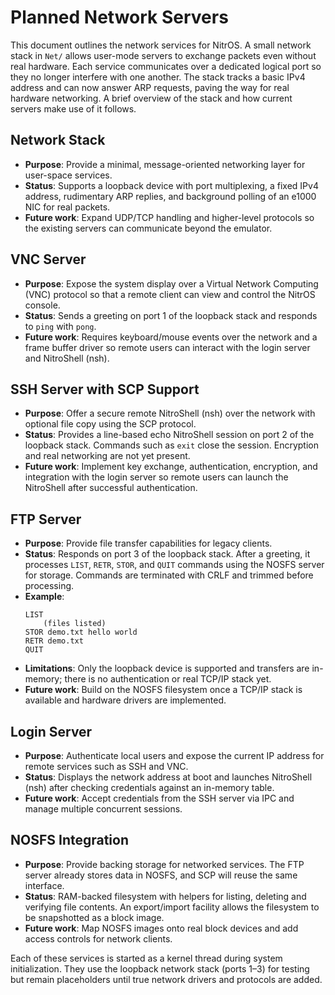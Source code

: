 # Planned Network Servers

This document outlines the network services for NitrOS. A small network stack
in `Net/` allows user-mode servers to exchange packets even without real
hardware. Each service communicates over a dedicated logical port so they no
longer interfere with one another. The stack tracks a basic IPv4 address and
can now answer ARP requests, paving the way for real hardware networking. A
brief overview of the stack and how current servers make use of it follows.

## Network Stack

- **Purpose**: Provide a minimal, message-oriented networking layer for
  user-space services.
- **Status**: Supports a loopback device with port multiplexing, a fixed IPv4
  address, rudimentary ARP replies, and background polling of an e1000 NIC for
  real packets.
- **Future work**: Expand UDP/TCP handling and higher-level protocols so the
  existing servers can communicate beyond the emulator.

## VNC Server

- **Purpose**: Expose the system display over a Virtual Network Computing (VNC) protocol so that a remote client can view and control the NitrOS console.
- **Status**: Sends a greeting on port 1 of the loopback stack and responds to `ping` with `pong`.
- **Future work**: Requires keyboard/mouse events over the network and a frame
  buffer driver so remote users can interact with the login server and NitroShell (nsh).

## SSH Server with SCP Support

- **Purpose**: Offer a secure remote NitroShell (nsh) over the network with optional file copy using the SCP protocol.
- **Status**: Provides a line-based echo NitroShell session on port 2 of the loopback stack.
  Commands such as `exit` close the session. Encryption and real networking are
  not yet present.
- **Future work**: Implement key exchange, authentication, encryption, and
  integration with the login server so remote users can launch the NitroShell after
  successful authentication.

## FTP Server

- **Purpose**: Provide file transfer capabilities for legacy clients.
- **Status**: Responds on port 3 of the loopback stack. After a greeting, it processes `LIST`, `RETR`, `STOR`, and `QUIT` commands using the NOSFS server for storage. Commands are terminated with CRLF and trimmed before processing.
- **Example**:
  ```text
  LIST
      (files listed)
  STOR demo.txt hello world
  RETR demo.txt
  QUIT
  ```
- **Limitations**: Only the loopback device is supported and transfers are in-memory; there is no authentication or real TCP/IP stack yet.
- **Future work**: Build on the NOSFS filesystem once a TCP/IP stack is available and hardware drivers are implemented.

## Login Server

- **Purpose**: Authenticate local users and expose the current IP address for
  remote services such as SSH and VNC.
- **Status**: Displays the network address at boot and launches NitroShell (nsh) after
  checking credentials against an in-memory table.
- **Future work**: Accept credentials from the SSH server via IPC and manage
  multiple concurrent sessions.

## NOSFS Integration

- **Purpose**: Provide backing storage for networked services. The FTP server
  already stores data in NOSFS, and SCP will reuse the same interface.
- **Status**: RAM-backed filesystem with helpers for listing, deleting and
  verifying file contents. An export/import facility allows the filesystem to be
  snapshotted as a block image.
- **Future work**: Map NOSFS images onto real block devices and add access
  controls for network clients.

Each of these services is started as a kernel thread during system initialization. They use the loopback network stack (ports 1–3) for testing but remain placeholders until true network drivers and protocols are added.
